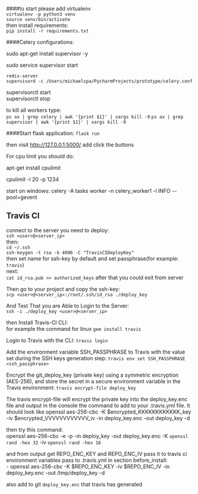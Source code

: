 
####to start please add virtualenv    
`virtualenv -p python3 venv`  
`source venv/bin/activate`  
then install requirements:  
`pip install -r requirements.txt`  

####Celery configurations:  

sudo apt-get install supervisor -y 

sudo service supervisor start

`redis-server`  
`supervisord -c /Users/michaelspa/PycharmProjects/prototype/celery.conf`

supervisorctl start  
supervisorctl stop

to kill all workers type:  
`ps ax | grep celery | awk '{print $1}' | xargs kill -9`
`ps ax | grep supervisor | awk '{print $1}' | xargs kill -9`


####Start flask application:
`flask run`

then visit http://127.0.0.1:5000/ add click the buttons


For cpu limit you should do:  

apt-get install cpulimit

cpulimit -l 20 -p 1234  

start on windows:
celery -A tasks worker -n celery_worker1 -l INFO --pool=gevent

Travis CI
--
connect to the server you need to deploy:  
`ssh <user>@<server_ip>`  
then:  
 `cd ~/.ssh`  
 `ssh-keygen -t rsa -b 4096 -C "TravisCIDeployKey"`  
 then set name for ssh-key by default and set passphrase(for example: `travis`)  
 next:  
 `cat id_rsa.pub >> authorized_keys`
 after that you could exit from server  
 
Then go to your project and copy the ssh-key:   
`scp <user>@<server_ip>:/root/.ssh/id_rsa ./deploy_key`  

And Test That you are Able to Login to the Server:  
`ssh -i ./deploy_key <user>@<server_ip>`  

then Install Travis-CI CLI:  
for example the command for linux `gem install travis` 

Login to Travis with the CLI:
`travis login`

Add the environment variable SSH_PASSPHRASE to Travis with the value set during the SSH keys generation step:
`travis env set SSH_PASSPHRASE <ssh_passphrase>`

Encrypt the git_deploy_key (private key) using a symmetric encryption (AES-256), and store the secret in a secure environment variable in the Travis environment:
`travis encrypt-file deploy_key`

The travis encrypt-file will encrypt the private key into the deploy_key.enc file and output in the console the command to add to your .travis.yml file. It should look like openssl aes-256-cbc -K $encrypted_KKKKKKKKKKKK_key -iv $encrypted_VVVVVVVVVVVV_iv -in deploy_key.enc -out deploy_key -d

then try this command:  
openssl aes-256-cbc -e -p -in deploy_key -out deploy_key.enc -K `openssl rand -hex 32` -iv `openssl rand -hex 16`

and from output get REPO_ENC_KEY and REPO_ENC_IV pass it to travis ci environment variables
pass to .travis.yml in section before_install:  
\- openssl aes-256-cbc -K $REPO_ENC_KEY -iv $REPO_ENC_IV -in deploy_key.enc -out /tmp/deploy_key -d

also add to git `deploy_key.enc` that travis has generated